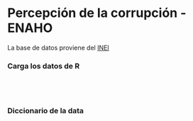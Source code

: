 # Percepción de la corrupción - ENAHO

La base de datos proviene del [INEI](http://iinei.inei.gob.pe/microdatos/Consulta_por_Encuesta.asp)


### Carga los datos de R

```{r}




```

### Diccionario de la data


